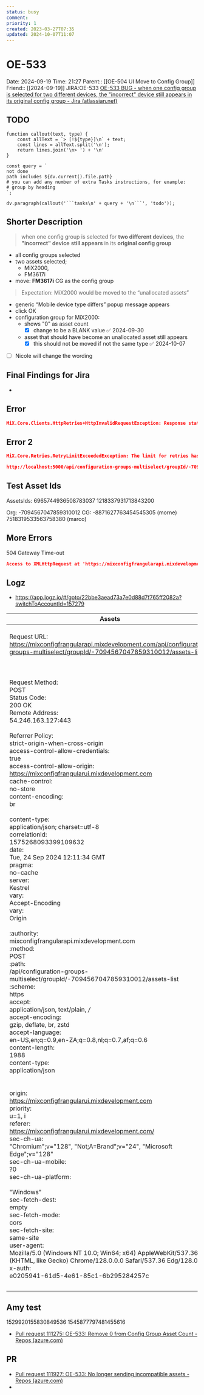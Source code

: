 ```yaml
---
status: busy
comment: 
priority: 1
created: 2023-03-27T07:35
updated: 2024-10-07T11:07
---
```


# OE-533

Date: 2024-09-19 Time: 21:27
Parent:: [[OE-504 UI Move to Config Group]]
Friend:: [[2024-09-19]]
JIRA:OE-533
[OE-533 BUG - when one config group is selected for two different devices, the "incorrect" device still appears in its original config group - Jira (atlassian.net)](https://csojiramixtelematics.atlassian.net/browse/OE-533)


## TODO
```dataviewjs
function callout(text, type) {
    const allText = `> [!${type}]\n` + text;
    const lines = allText.split('\n');
    return lines.join('\n> ') + '\n'
}

const query = `
not done
path includes ${dv.current().file.path}
# you can add any number of extra Tasks instructions, for example:
# group by heading
`;

dv.paragraph(callout('```tasks\n' + query + '\n```', 'todo'));
```

## Shorter Description

> when one config group is selected for **two different devices**, the **"incorrect" device** **still appears** in its **original config group**

- all config groups selected
- two assets selected; 
	- MiX2000, 
	- FM3617i
- move: **FM3617i** CG as the config group

>Expectation: MiX2000 would be moved to the “unallocated assets”

- generic “Mobile device type differs” popup message appears
- click OK
- configuration group for MiX2000: 
	- shows "0" as asset count
		- [x] change to be a BLANK value ✅ 2024-09-30
	- asset that should have become an unallocated asset still appears
		- [x] this should not be moved if not the same type ✅ 2024-10-07
- [ ] Nicole will change the wording

## Final Findings for Jira

- 

## Error

```json
MiX.Core.Clients.HttpRetries+HttpInvalidRequestException: Response status code does not indicate success: 500 ({"ExceptionMessage":"Type\u00A0not\u00A0found,\u00A0please\u00A0register\u00A0Config.Api.Logic.Managers.MobileUnitLevel.DeviceCapabilityManager","ExceptionType":"MiX.DeviceIntegration.Core.Runtime.IOC.TypeNotFoundException","StackTrace":" at MiX.DeviceIntegration.Core.Runtime.IOC.DependencyRegistry.ThrowOnNotFound[T](String name)\n at MiX.DeviceIntegration.Core.Runtime.IOC.DependencyRegistry.CreateInstance[T](Int32 key, String name)\n at MiX.DeviceIntegration.Core.Runtime.IOC.DependencyRegistry.GetInstance[T](Boolean singleton, String name)\n at Config.Api.Logic.Managers.TemplateLevel.ConfigurationGroupManager..ctor() in /home/vsts/work/1/s/Config.Api.Logic/Managers/TemplateLevel/ConfigurationGroupManager.cs:line 65\n at Config.Api.Logic.Initializer.\u003C\u003Ec.\u003CInitialize\u003Eb__0_17() in /home/vsts/work/1/s/Config.Api.Logic/Initializer.cs:line 68\n at MiX.DeviceIntegration.Core.Runtime.IOC.DependencyRegistry.CreateInstance[T](Int32 key, String name)\n at MiX.DeviceIntegration.Core.Runtime.IOC.DependencyRegistry.GetInstance[T](Boolean singleton, String name)\n at Config.Api.Controllers.TemplateLevel.ConfigurationGroupController.GetConfigurationGroupsMultiselect(String authToken, Int64 groupId) in /home/vsts/work/1/s/Config.Api/Controllers/TemplateLevel/ConfigurationGroupController.cs:line 46\n at Microsoft.AspNetCore.Mvc.Infrastructure.ActionMethodExecutor.TaskOfIActionResultExecutor.Execute(ActionContext actionContext, IActionResultTypeMapper mapper, ObjectMethodExecutor executor, Object controller, Object[] arguments)\n at Microsoft.AspNetCore.Mvc.Infrastructure.ControllerActionInvoker.\u003CInvokeActionMethodAsync\u003Eg__Logged|12_1(ControllerActionInvoker invoker)\n at Microsoft.AspNetCore.Mvc.Infrastructure.ControllerActionInvoker.\u003CInvokeNextActionFilterAsync\u003Eg__Awaited|10_0(ControllerActionInvoker invoker, Task lastTask, State next, Scope scope, Object state, Boolean isCompleted)\n at Microsoft.AspNetCore.Mvc.Infrastructure.ControllerActionInvoker.Rethrow(ActionExecutedContextSealed context)\n at Microsoft.AspNetCore.Mvc.Infrastructure.ControllerActionInvoker.Next(State\u0026 next, Scope\u0026 scope, Object\u0026 state, Boolean\u0026 isCompleted)\n at Microsoft.AspNetCore.Mvc.Infrastructure.ControllerActionInvoker.InvokeInnerFilterAsync()\n--- End of stack trace from previous location ---\n at Microsoft.AspNetCore.Mvc.Infrastructure.ResourceInvoker.\u003CInvokeFilterPipelineAsync\u003Eg__Awaited|20_0(ResourceInvoker invoker, Task lastTask, State next, Scope scope, Object state, Boolean isCompleted)\n at Microsoft.AspNetCore.Mvc.Infrastructure.ResourceInvoker.\u003CInvokeAsync\u003Eg__Logged|17_1(ResourceInvoker invoker)\n at Microsoft.AspNetCore.Mvc.Infrastructure.ResourceInvoker.\u003CInvokeAsync\u003Eg__Logged|17_1(ResourceInvoker invoker)\n at MiX.Core.Web.Abstractions.ConfigurationExtensions.\u003C\u003Ec__DisplayClass1_0.\u003C\u003CUseMiXRequestLogging\u003Eb__0\u003Ed.MoveNext()\n--- End of stack trace from previous location ---\n at Swashbuckle.AspNetCore.SwaggerUI.SwaggerUIMiddleware.Invoke(HttpContext httpContext)\n at Swashbuckle.AspNetCore.Swagger.SwaggerMiddleware.Invoke(HttpContext httpContext, ISwaggerProvider swaggerProvider)\n at Microsoft.AspNetCore.ResponseCompression.ResponseCompressionMiddleware.InvokeCore(HttpContext context)\n at Config.Api.Helpers.ExecutionTimeMiddleware.InvokeAsync(HttpContext httpContext) in /home/vsts/work/1/s/Config.Api/Helpers/ExecutionTimeMiddleware.cs:line 55\n at MiX.Core.Telemetry.Web.DurationMetricsMiddleware.InvokeAsync(HttpContext context)\n at Microsoft.AspNetCore.Diagnostics.ExceptionHandlerMiddlewareImpl.\u003CInvoke\u003Eg__Awaited|10_0(ExceptionHandlerMiddlewareImpl middleware, HttpContext context, Task task)"}). at MiX.Core.Retries.ElasticRetryStrategy.ShouldRetry(CancellationToken cancelationToken, String callerMemberName, String callerFilePath, Int32 callerLineNumber) at MiX.Core.Retries.RetryStrategy.ExitRetryAsync(CancellationToken cancellationToken, String callerMemberName, String callerFilePath, Int32 callerLineNumber) at MiX.Core.Retries.RetryStrategy.ExecuteActionAsync[T](Func`1 func, CancellationToken cancellationToken, Action`1 validateResult, String callerMemberName, String callerFilePath, Int32 callerLineNumber) at MiX.Core.Clients.HttpRetries.GetAsync[T](Func`1 requestFunc, CancellationToken cancelationToken, String callerMemberName, String callerFilePath, Int32 callerLineNumber) at MiX.Core.Clients.HttpRetries.Get[T](Func`1 requestFunc) at MiX.ConfigInternal.Api.Client.Repositories.InternalConfigurationGroupsRepository.GetConfigurationGroupsMultiselect(String authToken, Int64 groupId, Nullable`1 correlationId) at MiX.Config.Frangular.Logic.ConfigurationGroupManager.ConfigurationGroupManager.GetConfigurationGroupsMultiselect(String authToken, Int64 orgId, Nullable`1 correlationId) in C:\Projects\MiX.Config.Frangular.API\MiX.Config.Frangular.Logic\ConfigurationGroupManager\ConfigurationGroupManager.cs:line 22 at MiX.Config.Frangular.API.Controllers.ConfigurationGroupController.GetConfigurationGroupsMultiselect(String groupId) in C:\Projects\MiX.Config.Frangular.API\MiX.Config.Frangular.API\Controllers\ConfigurationGroupController.cs:line 71 at Microsoft.AspNetCore.Mvc.Infrastructure.ActionMethodExecutor.TaskOfIActionResultExecutor.Execute(IActionResultTypeMapper mapper, ObjectMethodExecutor executor, Object controller, Object[] arguments) at Microsoft.AspNetCore.Mvc.Infrastructure.ControllerActionInvoker.<InvokeActionMethodAsync>g__Awaited|12_0(ControllerActionInvoker invoker, ValueTask`1 actionResultValueTask) at Microsoft.AspNetCore.Mvc.Infrastructure.ControllerActionInvoker.<InvokeNextActionFilterAsync>g__Awaited|10_0(ControllerActionInvoker invoker, Task lastTask, State next, Scope scope, Object state, Boolean isCompleted) at Microsoft.AspNetCore.Mvc.Infrastructure.ControllerActionInvoker.Rethrow(ActionExecutedContextSealed context) at Microsoft.AspNetCore.Mvc.Infrastructure.ControllerActionInvoker.Next(State& next, Scope& scope, Object& state, Boolean& isCompleted) at Microsoft.AspNetCore.Mvc.Infrastructure.ControllerActionInvoker.<InvokeInnerFilterAsync>g__Awaited|13_0(ControllerActionInvoker invoker, Task lastTask, State next, Scope scope, Object state, Boolean isCompleted) at Microsoft.AspNetCore.Mvc.Infrastructure.ResourceInvoker.<InvokeFilterPipelineAsync>g__Awaited|20_0(ResourceInvoker invoker, Task lastTask, State next, Scope scope, Object state, Boolean isCompleted) at Microsoft.AspNetCore.Mvc.Infrastructure.ResourceInvoker.<InvokeAsync>g__Awaited|17_0(ResourceInvoker invoker, Task task, IDisposable scope) at Microsoft.AspNetCore.Mvc.Infrastructure.ResourceInvoker.<InvokeAsync>g__Awaited|17_0(ResourceInvoker invoker, Task task, IDisposable scope) at Microsoft.AspNetCore.Routing.EndpointMiddleware.<Invoke>g__AwaitRequestTask|6_0(Endpoint endpoint, Task requestTask, ILogger logger) at MiX.Core.Web.Abstractions.ConfigurationExtensions.<>c__DisplayClass1_0.<<UseMiXRequestLogging>b__0>d.MoveNext() --- End of stack trace from previous location --- at Swashbuckle.AspNetCore.SwaggerUI.SwaggerUIMiddleware.Invoke(HttpContext httpContext) at Swashbuckle.AspNetCore.Swagger.SwaggerMiddleware.Invoke(HttpContext httpContext, ISwaggerProvider swaggerProvider) at Microsoft.AspNetCore.Diagnostics.DeveloperExceptionPageMiddleware.Invoke(HttpContext context) HEADERS ======= Accept: application/json, text/plain, */* Connection: keep-alive Host: localhost:5000 User-Agent: Mozilla/5.0 (Windows NT 10.0; Win64; x64) AppleWebKit/537.36 (KHTML, like Gecko) Chrome/128.0.0.0 Safari/537.36 Edg/128.0.0.0 Accept-Encoding: gzip, deflate, br, zstd Accept-Language: en-US,en;q=0.9,en-ZA;q=0.8,nl;q=0.7,af;q=0.6 Origin: http://localhost:5001 Referer: http://localhost:5001/ sec-ch-ua: "Chromium";v="128", "Not;A=Brand";v="24", "Microsoft Edge";v="128" x-auth: 2ee8b71b-3386-4045-ab25-d0fd24bfdc57 sec-ch-ua-mobile: ?0 X-req: lqljlqlrlq-4046463840-srlluuguwu-5750505150-gehhlmq sec-ch-ua-platform: "Windows" Sec-Fetch-Site: same-site Sec-Fetch-Mode: cors Sec-Fetch-Dest: empty
```


## Error 2

```json
MiX.Core.Retries.RetryLimitExceededException: The limit for retries has been exceeded. at MiX.Core.Retries.RetryStrategy.ExecuteActionAsync[T](Func`1 func, CancellationToken cancellationToken, Action`1 validateResult, String callerMemberName, String callerFilePath, Int32 callerLineNumber) at MiX.Core.Clients.HttpRetries.GetAsync[T](Func`1 requestFunc, CancellationToken cancelationToken, String callerMemberName, String callerFilePath, Int32 callerLineNumber) at MiX.Core.Clients.HttpRetries.Get[T](Func`1 requestFunc) at MiX.ConfigInternal.Api.Client.Repositories.InternalAssetRepository.UpdateAssetsConfigurationGroup(String authToken, Int64 groupId, List`1 assetIds, Int64 configGroupId, Nullable`1 correlationId) at MiX.Config.Frangular.Logic.ConfigurationGroupManager.ConfigurationGroupManager.UpdateAssetsConfigurationGroup(String authToken, Int64 orgId, Int64 configGroupId, List`1 assetIds, Nullable`1 correlationId) in C:\Projects\MiX.Config.Frangular.API\MiX.Config.Frangular.Logic\ConfigurationGroupManager\ConfigurationGroupManager.cs:line 46 at MiX.Config.Frangular.API.Controllers.ConfigurationGroupController.UpdateAssetsConfigurationGroup(String groupId, String configGroupId, AssetIdsCarrier assetIds) in C:\Projects\MiX.Config.Frangular.API\MiX.Config.Frangular.API\Controllers\ConfigurationGroupController.cs:line 172 at Microsoft.AspNetCore.Mvc.Infrastructure.ActionMethodExecutor.TaskOfIActionResultExecutor.Execute(IActionResultTypeMapper mapper, ObjectMethodExecutor executor, Object controller, Object[] arguments) at Microsoft.AspNetCore.Mvc.Infrastructure.ControllerActionInvoker.<InvokeActionMethodAsync>g__Awaited|12_0(ControllerActionInvoker invoker, ValueTask`1 actionResultValueTask) at Microsoft.AspNetCore.Mvc.Infrastructure.ControllerActionInvoker.<InvokeNextActionFilterAsync>g__Awaited|10_0(ControllerActionInvoker invoker, Task lastTask, State next, Scope scope, Object state, Boolean isCompleted) at Microsoft.AspNetCore.Mvc.Infrastructure.ControllerActionInvoker.Rethrow(ActionExecutedContextSealed context) at Microsoft.AspNetCore.Mvc.Infrastructure.ControllerActionInvoker.Next(State& next, Scope& scope, Object& state, Boolean& isCompleted) at Microsoft.AspNetCore.Mvc.Infrastructure.ControllerActionInvoker.<InvokeInnerFilterAsync>g__Awaited|13_0(ControllerActionInvoker invoker, Task lastTask, State next, Scope scope, Object state, Boolean isCompleted) at Microsoft.AspNetCore.Mvc.Infrastructure.ResourceInvoker.<InvokeFilterPipelineAsync>g__Awaited|20_0(ResourceInvoker invoker, Task lastTask, State next, Scope scope, Object state, Boolean isCompleted) at Microsoft.AspNetCore.Mvc.Infrastructure.ResourceInvoker.<InvokeAsync>g__Awaited|17_0(ResourceInvoker invoker, Task task, IDisposable scope) at Microsoft.AspNetCore.Mvc.Infrastructure.ResourceInvoker.<InvokeAsync>g__Awaited|17_0(ResourceInvoker invoker, Task task, IDisposable scope) at Microsoft.AspNetCore.Routing.EndpointMiddleware.<Invoke>g__AwaitRequestTask|6_0(Endpoint endpoint, Task requestTask, ILogger logger) at MiX.Core.Web.Abstractions.ConfigurationExtensions.<>c__DisplayClass1_0.<<UseMiXRequestLogging>b__0>d.MoveNext() --- End of stack trace from previous location --- at Swashbuckle.AspNetCore.SwaggerUI.SwaggerUIMiddleware.Invoke(HttpContext httpContext) at Swashbuckle.AspNetCore.Swagger.SwaggerMiddleware.Invoke(HttpContext httpContext, ISwaggerProvider swaggerProvider) at Microsoft.AspNetCore.Diagnostics.DeveloperExceptionPageMiddleware.Invoke(HttpContext context) HEADERS ======= Accept: application/json, text/plain, */* Connection: keep-alive Host: localhost:5000 User-Agent: Mozilla/5.0 (Windows NT 10.0; Win64; x64) AppleWebKit/537.36 (KHTML, like Gecko) Chrome/128.0.0.0 Safari/537.36 Edg/128.0.0.0 Accept-Encoding: gzip, deflate, br, zstd Accept-Language: en-US,en;q=0.9,en-ZA;q=0.8,nl;q=0.7,af;q=0.6 Content-Type: application/json Origin: http://localhost:5001 Referer: http://localhost:5001/ Content-Length: 54 sec-ch-ua: "Chromium";v="128", "Not;A=Brand";v="24", "Microsoft Edge";v="128" sec-ch-ua-mobile: ?0 X-req: lll3l3l3l34-3434h3h4hd-hl5u5g5w55-55r5v5a5wg-pzflbo x-auth: a2e13167-6ae1-48b8-8f54-f2b4a1a77db3 sec-ch-ua-platform: "Windows" Sec-Fetch-Site: same-site Sec-Fetch-Mode: cors Sec-Fetch-Dest: empty

http://localhost:5000/api/configuration-groups-multiselect/groupId/-7094567047859310012/assets/configuration-groups/-8871627763454545305/update-assets-config-group
```
## Test Asset Ids

AssetsIds:
6965744936508783037
1218337931713843200

Org: 
-7094567047859310012
CG: 
-8871627763454545305 
(morne)
7518319533563758380 
(marco)


## More Errors

504 Gateway Time-out

```json
Access to XMLHttpRequest at 'https://mixconfigfrangularapi.mixdevelopment.com/api/configuration-groups-multiselect/groupId/-7094567047859310012/assets/configuration-groups/7518319533563758380/update-assets-config-group' from origin 'https://mixconfigfrangularui.mixdevelopment.com' has been blocked by CORS policy: No 'Access-Control-Allow-Origin' header is present on the requested resource.
```

## Logz

- https://app.logz.io/#/goto/22bbe3aead73a7e0d88d7f765ff2082a?switchToAccountId=157279


| Assets                                                                                                                                                                                                                                                                                                                                                                                                                                                                                                                                                                                                                                                                                                                                                                                                                                                                                                                                                                                                                                                                                                                                                                                                                                                                                                                                                                                                                                                                                                                                                                                                                                                                                                                                                                                                   | Update                                                                                                                                                                                                                                                                                                                                                                                                                                                                                                                                                                                                                                                                                                                                                                                                                                                                                                                                                                                                                                                                                                                                                                                                                                                                                                                                                                                                                                                                                                                                                                                                                                                                |
| -------------------------------------------------------------------------------------------------------------------------------------------------------------------------------------------------------------------------------------------------------------------------------------------------------------------------------------------------------------------------------------------------------------------------------------------------------------------------------------------------------------------------------------------------------------------------------------------------------------------------------------------------------------------------------------------------------------------------------------------------------------------------------------------------------------------------------------------------------------------------------------------------------------------------------------------------------------------------------------------------------------------------------------------------------------------------------------------------------------------------------------------------------------------------------------------------------------------------------------------------------------------------------------------------------------------------------------------------------------------------------------------------------------------------------------------------------------------------------------------------------------------------------------------------------------------------------------------------------------------------------------------------------------------------------------------------------------------------------------------------------------------------------------------------------- | --------------------------------------------------------------------------------------------------------------------------------------------------------------------------------------------------------------------------------------------------------------------------------------------------------------------------------------------------------------------------------------------------------------------------------------------------------------------------------------------------------------------------------------------------------------------------------------------------------------------------------------------------------------------------------------------------------------------------------------------------------------------------------------------------------------------------------------------------------------------------------------------------------------------------------------------------------------------------------------------------------------------------------------------------------------------------------------------------------------------------------------------------------------------------------------------------------------------------------------------------------------------------------------------------------------------------------------------------------------------------------------------------------------------------------------------------------------------------------------------------------------------------------------------------------------------------------------------------------------------------------------------------------------------- |
| Request URL:<br>https://mixconfigfrangularapi.mixdevelopment.com/api/configuration-groups-multiselect/groupId/-7094567047859310012/assets-list<br><br><br><br>Request Method:<br>POST<br>Status Code:<br>200 OK<br>Remote Address:<br>54.246.163.127:443<br><br>Referrer Policy:<br>strict-origin-when-cross-origin<br>access-control-allow-credentials:<br>true<br>access-control-allow-origin:<br>https://mixconfigfrangularui.mixdevelopment.com<br>cache-control:<br>no-store<br>content-encoding:<br>br<br><br>content-type:<br>application/json; charset=utf-8<br>correlationid:<br>1575268093399109632<br>date:<br>Tue, 24 Sep 2024 12:11:34 GMT<br>pragma:<br>no-cache<br>server:<br>Kestrel<br>vary:<br>Accept-Encoding<br>vary:<br>Origin<br><br>:authority:<br>mixconfigfrangularapi.mixdevelopment.com<br>:method:<br>POST<br>:path:<br>/api/configuration-groups-multiselect/groupId/-7094567047859310012/assets-list<br>:scheme:<br>https<br>accept:<br>application/json, text/plain, */*<br>accept-encoding:<br>gzip, deflate, br, zstd<br>accept-language:<br>en-US,en;q=0.9,en-ZA;q=0.8,nl;q=0.7,af;q=0.6<br>content-length:<br>1988<br>content-type:<br>application/json<br><br><br>origin:<br>https://mixconfigfrangularui.mixdevelopment.com<br>priority:<br>u=1, i<br>referer:<br>https://mixconfigfrangularui.mixdevelopment.com/<br>sec-ch-ua:<br>"Chromium";v="128", "Not;A=Brand";v="24", "Microsoft Edge";v="128"<br>sec-ch-ua-mobile:<br>?0<br>sec-ch-ua-platform:<br><br>"Windows"<br>sec-fetch-dest:<br>empty<br>sec-fetch-mode:<br>cors<br>sec-fetch-site:<br>same-site<br>user-agent:<br>Mozilla/5.0 (Windows NT 10.0; Win64; x64) AppleWebKit/537.36 (KHTML, like Gecko) Chrome/128.0.0.0 Safari/537.36 Edg/128.0.0.0<br>x-auth:<br>e0205941-61d5-4e61-85c1-6b295284257c | Request URL:<br>https://mixconfigfrangularapi.mixdevelopment.com/api/configuration-groups-multiselect/groupId/-7094567047859310012/assets/configuration-groups/-8871627763454545305/update-assets-config-group<br><br><br>Request Method:<br>POST<br>Status Code:<br>504 Gateway Timeout<br><br><br><br>Referrer Policy:<br>strict-origin-when-cross-origin<br>content-length:<br>534<br><br><br><br><br><br><br><br>content-type:<br>text/html<br>date:<br>Tue, 24 Sep 2024 12:13:18 GMT<br>server:<br>awselb/2.0<br><br><br><br><br><br><br><br><br><br>:authority:<br>mixconfigfrangularapi.mixdevelopment.com<br>:method:<br>POST<br>:path:<br>/api/configuration-groups-multiselect/groupId/-7094567047859310012/assets/configuration-groups/-8871627763454545305/update-assets-config-group<br>:scheme:<br>https<br>accept:<br>application/json, text/plain, */*<br>accept-encoding:<br>gzip, deflate, br, zstd<br>accept-language:<br>en-US,en;q=0.9,en-ZA;q=0.8,nl;q=0.7,af;q=0.6<br>content-length:<br>54<br>content-type:<br>application/json<br><br><br>origin:<br>https://mixconfigfrangularui.mixdevelopment.com<br>priority:<br>u=1, i<br>referer:<br>https://mixconfigfrangularui.mixdevelopment.com/<br>sec-ch-ua:<br>"Chromium";v="128", "Not;A=Brand";v="24", "Microsoft Edge";v="128"<br>sec-ch-ua-mobile:<br>?0<br>sec-ch-ua-platform:<br><br>"Windows"<br>sec-fetch-dest:<br>empty<br>sec-fetch-mode:<br>cors<br>sec-fetch-site:<br>same-site<br>user-agent:<br>Mozilla/5.0 (Windows NT 10.0; Win64; x64) AppleWebKit/537.36 (KHTML, like Gecko) Chrome/128.0.0.0 Safari/537.36 Edg/128.0.0.0<br>x-auth:<br>e0205941-61d5-4e61-85c1-6b295284257c |
|                                                                                                                                                                                                                                                                                                                                                                                                                                                                                                                                                                                                                                                                                                                                                                                                                                                                                                                                                                                                                                                                                                                                                                                                                                                                                                                                                                                                                                                                                                                                                                                                                                                                                                                                                                                                          |                                                                                                                                                                                                                                                                                                                                                                                                                                                                                                                                                                                                                                                                                                                                                                                                                                                                                                                                                                                                                                                                                                                                                                                                                                                                                                                                                                                                                                                                                                                                                                                                                                                                       |
## Amy test

1529920155830849536
1545877797481455616

- [Pull request 111275: OE-533: Remove 0 from Config Group Asset Count - Repos (azure.com)](https://dev.azure.com/MiXTelematics/DeviceIntegration/_git/MiX.Config.Frangular.UI/pullrequest/111275)

## PR

- [Pull request 111927: OE-533: No longer sending incompatible assets - Repos (azure.com)](https://dev.azure.com/MiXTelematics/DeviceIntegration/_git/MiX.Config.Frangular.UI/pullrequest/111927)
- 